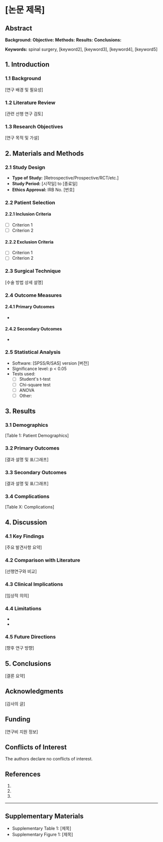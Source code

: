 # [논문 제목]

## Abstract
**Background:** 
**Objective:** 
**Methods:** 
**Results:** 
**Conclusions:** 

**Keywords:** spinal surgery, [keyword2], [keyword3], [keyword4], [keyword5]

## 1. Introduction

### 1.1 Background
[연구 배경 및 필요성]

### 1.2 Literature Review
[관련 선행 연구 검토]

### 1.3 Research Objectives
[연구 목적 및 가설]

## 2. Materials and Methods

### 2.1 Study Design
- **Type of Study:** [Retrospective/Prospective/RCT/etc.]
- **Study Period:** [시작일] to [종료일]
- **Ethics Approval:** IRB No. [번호]

### 2.2 Patient Selection
#### 2.2.1 Inclusion Criteria
- [ ] Criterion 1
- [ ] Criterion 2

#### 2.2.2 Exclusion Criteria
- [ ] Criterion 1
- [ ] Criterion 2

### 2.3 Surgical Technique
[수술 방법 상세 설명]

### 2.4 Outcome Measures
#### 2.4.1 Primary Outcomes
- 

#### 2.4.2 Secondary Outcomes
- 

### 2.5 Statistical Analysis
- Software: [SPSS/R/SAS] version [버전]
- Significance level: p < 0.05
- Tests used:
  - [ ] Student's t-test
  - [ ] Chi-square test
  - [ ] ANOVA
  - [ ] Other: 

## 3. Results

### 3.1 Demographics
[Table 1: Patient Demographics]

### 3.2 Primary Outcomes
[결과 설명 및 표/그래프]

### 3.3 Secondary Outcomes
[결과 설명 및 표/그래프]

### 3.4 Complications
[Table X: Complications]

## 4. Discussion

### 4.1 Key Findings
[주요 발견사항 요약]

### 4.2 Comparison with Literature
[선행연구와 비교]

### 4.3 Clinical Implications
[임상적 의의]

### 4.4 Limitations
- 
- 

### 4.5 Future Directions
[향후 연구 방향]

## 5. Conclusions
[결론 요약]

## Acknowledgments
[감사의 글]

## Funding
[연구비 지원 정보]

## Conflicts of Interest
The authors declare no conflicts of interest.

## References
1. 
2. 
3. 

---
## Supplementary Materials
- Supplementary Table 1: [제목]
- Supplementary Figure 1: [제목]